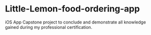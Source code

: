 # Little-Lemon-food-ordering-app
iOS App Capstone project to conclude and demonstrate all knowledge gained during my professional certification.
